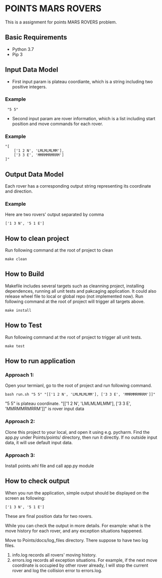 POINTS MARS ROVERS
===========================

This is a assignment for points MARS ROVERS problem.

## Basic Requirements
- Python 3.7
- Pip 3

## Input Data Model

- First input param is plateau coordiante, which is a string including two positive integers.
### Example
```
 "5 5"
```
- Second input param are rover information, which is a list including start position and move commands for each rover.
### Example
```
"[
    ['1 2 N', 'LMLMLMLMM'],
    ['3 3 E', 'MMRMMRMRRM']
]"
```

## Output Data Model

Each rover has a corresponding output string representing its coordinate and direction.

### Example
Here are two rovers' output separated by comma
```
['1 3 N', '5 1 E']
```

## How to clean project

Run following command at the root of project to clean

```
make clean
```

## How to Build

Makefile includes several targets such as cleanning project, installing dependences, running all unit tests and pakcaging application. It could also release wheel file to local or global repo (not implemented now). Run following command at the root of project will trigger all targets above.

```
make install
```

## How to Test

Run following command at the root of project to trigger all unit tests.
```
make test
```

## How to run application
### Approach 1:
Open your termianl, go to the root of project and run following command.

```
bash run.sh "5 5" "[['1 2 N', 'LMLMLMLMM'], ['3 3 E', 'MMRMMRMRRM']]"
```
"5 5" is plateau coordinate. "[['1 2 N', 'LMLMLMLMM'], ['3 3 E', 'MMRMMRMRRM']]" is rover input data
### Approach 2:
Clone this project to your local, and open it using e.g. pycharm. Find the app.py under Points/points/ directory, then run it directly. If no outside input data, it will use default input data.

### Approach 3:
Install points.whl file and call app.py module

## How to check output

When you run the application, simple output should be displayed on the screen as following:
```
['1 3 N', '5 1 E']
```
These are final position data for two rovers.

While you can check the output in more details. For example: what is the move history for each rover, and any exception situations happened. 

Move to Points/docs/log_files directory. There suppose to have two log files.
1. info.log records all rovers' moving history.
2. errors.log records all exception situations. For example, if the next move coordinate is occupied by other rover already, I will stop the current rover and log the collision error to errors.log.
